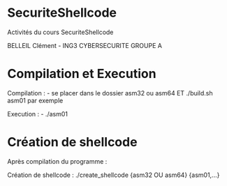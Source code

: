 # SecuriteShellcode

Activités du cours SecuriteShellcode

BELLEIL Clément - ING3 CYBERSECURITE GROUPE A

# Compilation et Execution

Compilation :   - se placer dans le dossier asm32 ou asm64 ET ./build.sh asm01 par exemple

Execution :     - ./asm01

# Création de shellcode

Après compilation du programme :

Création de shellcode : ./create_shellcode {asm32 OU asm64} {asm01,...}